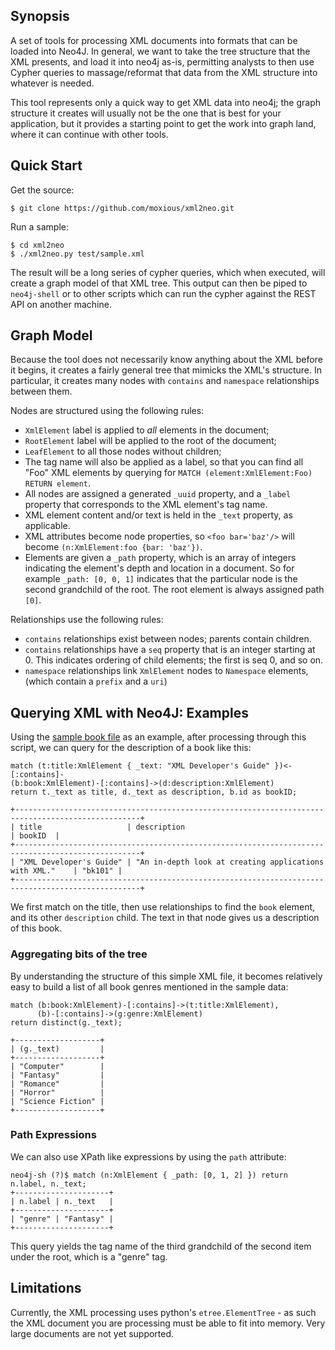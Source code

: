 ## Synopsis

A set of tools for processing XML documents into formats that can be loaded
into Neo4J.  In general, we want to take the tree structure that the XML
presents, and load it into neo4j as-is, permitting analysts to then use
Cypher queries to massage/reformat that data from the XML structure into
whatever is needed.

This tool represents only a quick way to get XML data into neo4j; the graph
structure it creates will usually not be the one that is best for your application,
but it provides a starting point to get the work into graph land, where it can continue
with other tools.

## Quick Start

Get the source:

```$ git clone https://github.com/moxious/xml2neo.git```

Run a sample:

```
$ cd xml2neo
$ ./xml2neo.py test/sample.xml
```

The result will be a long series of cypher queries, which when executed, will create a graph model of that XML
tree.  This output can then be piped to ```neo4j-shell``` or to other scripts which can run the cypher
against the REST API on another machine.

## Graph Model

Because the tool does not necessarily know anything about the XML before it begins, it creates a fairly 
general tree that mimicks the XML's structure.  In particular, it creates many nodes with ```contains``` and
```namespace``` relationships between them.   

Nodes are structured using the following rules:

* ```XmlElement``` label is applied to *all* elements in the document;
* ```RootElement``` label will be applied to the root of the document; 
* ```LeafElement``` to all those nodes without children; 
* The tag name will also be applied as a label, so that you can find all "Foo" XML elements by querying for
```MATCH (element:XmlElement:Foo) RETURN element```.
* All nodes are assigned a generated ```_uuid``` property, and a ```_label``` property that corresponds to 
the XML element's tag name.
* XML element content and/or text is held in the ```_text``` property, as applicable.
* XML attributes become node properties, so ```<foo bar='baz'/>``` will become ```(n:XmlElement:foo {bar: 'baz'})```.
* Elements are given a ```_path``` property, which is an array of integers indicating the element's depth and
location in a document.  So for example ```_path: [0, 0, 1]``` indicates that the particular node is the second grandchild
of the root.   The root element is always assigned path ```[0]```.

Relationships use the following rules:
* ```contains``` relationships exist between nodes; parents contain children. 
* ```contains``` relationships have a ```seq``` property that is an integer starting at 0.  This
indicates ordering of child elements; the first is seq 0, and so on.
* ```namespace``` relationships link ```XmlElement``` nodes to ```Namespace``` elements, (which contain a 
```prefix``` and a ```uri```)

## Querying XML with Neo4J: Examples

Using the [sample book file](test/sample.xml) as an example, after processing through this script, we can 
query for the description of a book like this:

```
match (t:title:XmlElement { _text: "XML Developer's Guide" })<-[:contains]-
(b:book:XmlElement)-[:contains]->(d:description:XmlElement)
return t._text as title, d._text as description, b.id as bookID;

+--------------------------------------------------------------------------------------------------+
| title                   | description                                                  | bookID  |
+--------------------------------------------------------------------------------------------------+
| "XML Developer's Guide" | "An in-depth look at creating applications     with XML."    | "bk101" |
+--------------------------------------------------------------------------------------------------+
```

We first match on the title, then use relationships to find the ```book``` element, and its other
```description``` child.  The text in that node gives us a description of this book. 

### Aggregating bits of the tree

By understanding the structure of this simple XML file, it becomes relatively easy to build a list
of all book genres mentioned in the sample data:

```
match (b:book:XmlElement)-[:contains]->(t:title:XmlElement),
      (b)-[:contains]->(g:genre:XmlElement)
return distinct(g._text);

+-------------------+
| (g._text)         |
+-------------------+
| "Computer"        |
| "Fantasy"         |
| "Romance"         |
| "Horror"          |
| "Science Fiction" |
+-------------------+
```

### Path Expressions 

We can also use XPath like expressions by using the ```path``` attribute:

```
neo4j-sh (?)$ match (n:XmlElement { _path: [0, 1, 2] }) return n.label, n._text;
+---------------------+
| n.label | n._text   |
+---------------------+
| "genre" | "Fantasy" |
+---------------------+
```

This query yields the tag name of the third grandchild of the second item under the root, which is a 
"genre" tag.

## Limitations

Currently, the XML processing uses python's ```etree.ElementTree``` - as such the XML document you are
processing must be able to fit into memory.   Very large documents are not yet supported.
